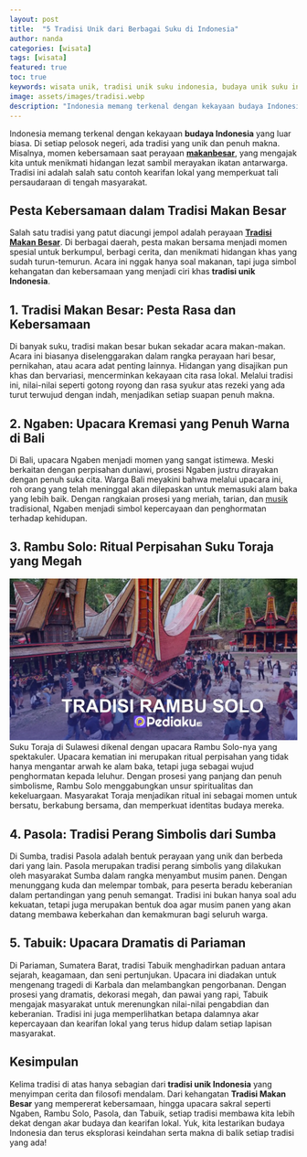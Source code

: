 ```yaml
---
layout: post
title:  "5 Tradisi Unik dari Berbagai Suku di Indonesia"
author: nanda
categories: [wisata]
tags: [wisata]
featured: true 
toc: true
keywords: wisata unik, tradisi unik suku indonesia, budaya unik suku indonesia, tradisi makan besar, apa saja tradisi unik di indonesia
image: assets/images/tradisi.webp
description: "Indonesia memang terkenal dengan kekayaan budaya Indonesia yang luar biasa. Di setiap pelosok negeri, ada tradisi yang unik dan penuh makna. Misalnya, momen kebersamaan saat perayaan **makanbesar, yang mengajak kita untuk menikmati hidangan lezat sambil merayakan ikatan antarwarga."
---
```


Indonesia memang terkenal dengan kekayaan **budaya Indonesia** yang luar biasa. Di setiap pelosok negeri, ada tradisi yang unik dan penuh makna. Misalnya, momen kebersamaan saat perayaan **[makanbesar](https://makanbesar.id)**, yang mengajak kita untuk menikmati hidangan lezat sambil merayakan ikatan antarwarga. Tradisi ini adalah salah satu contoh kearifan lokal yang memperkuat tali persaudaraan di tengah masyarakat.

## Pesta Kebersamaan dalam Tradisi Makan Besar

Salah satu tradisi yang patut diacungi jempol adalah perayaan **[Tradisi Makan Besar](https://makanbesar.id/jenis-makan-besar/makan-besar-dari-berbagai-suku-di-indonesia-tradisi-makna-dan-keunikan/)**. Di berbagai daerah, pesta makan bersama menjadi momen spesial untuk berkumpul, berbagi cerita, dan menikmati hidangan khas yang sudah turun-temurun. Acara ini nggak hanya soal makanan, tapi juga simbol kehangatan dan kebersamaan yang menjadi ciri khas **tradisi unik Indonesia**.

## 1. Tradisi Makan Besar: Pesta Rasa dan Kebersamaan

Di banyak suku, tradisi makan besar bukan sekadar acara makan-makan. Acara ini biasanya diselenggarakan dalam rangka perayaan hari besar, pernikahan, atau acara adat penting lainnya. Hidangan yang disajikan pun khas dan bervariasi, mencerminkan kekayaan cita rasa lokal. Melalui tradisi ini, nilai-nilai seperti gotong royong dan rasa syukur atas rezeki yang ada turut terwujud dengan indah, menjadikan setiap suapan penuh makna.

## 2. Ngaben: Upacara Kremasi yang Penuh Warna di Bali

Di Bali, upacara Ngaben menjadi momen yang sangat istimewa. Meski berkaitan dengan perpisahan duniawi, prosesi Ngaben justru dirayakan dengan penuh suka cita. Warga Bali meyakini bahwa melalui upacara ini, roh orang yang telah meninggal akan dilepaskan untuk memasuki alam baka yang lebih baik. Dengan rangkaian prosesi yang meriah, tarian, dan [musik](https://pediaku.id/tempat-nonton-opera-di-indonesia/) tradisional, Ngaben menjadi simbol kepercayaan dan penghormatan terhadap kehidupan.

## 3. Rambu Solo: Ritual Perpisahan Suku Toraja yang Megah
![rambu solo](/assets/images/rambu-solo.webp)
Suku Toraja di Sulawesi dikenal dengan upacara Rambu Solo-nya yang spektakuler. Upacara kematian ini merupakan ritual perpisahan yang tidak hanya mengantar arwah ke alam baka, tetapi juga sebagai wujud penghormatan kepada leluhur. Dengan prosesi yang panjang dan penuh simbolisme, Rambu Solo menggabungkan unsur spiritualitas dan kekeluargaan. Masyarakat Toraja menjadikan ritual ini sebagai momen untuk bersatu, berkabung bersama, dan memperkuat identitas budaya mereka.

## 4. Pasola: Tradisi Perang Simbolis dari Sumba

Di Sumba, tradisi Pasola adalah bentuk perayaan yang unik dan berbeda dari yang lain. Pasola merupakan tradisi perang simbolis yang dilakukan oleh masyarakat Sumba dalam rangka menyambut musim panen. Dengan menunggang kuda dan melempar tombak, para peserta beradu keberanian dalam pertandingan yang penuh semangat. Tradisi ini bukan hanya soal adu kekuatan, tetapi juga merupakan bentuk doa agar musim panen yang akan datang membawa keberkahan dan kemakmuran bagi seluruh warga.

## 5. Tabuik: Upacara Dramatis di Pariaman

Di Pariaman, Sumatera Barat, tradisi Tabuik menghadirkan paduan antara sejarah, keagamaan, dan seni pertunjukan. Upacara ini diadakan untuk mengenang tragedi di Karbala dan melambangkan pengorbanan. Dengan prosesi yang dramatis, dekorasi megah, dan pawai yang rapi, Tabuik mengajak masyarakat untuk merenungkan nilai-nilai pengabdian dan keberanian. Tradisi ini juga memperlihatkan betapa dalamnya akar kepercayaan dan kearifan lokal yang terus hidup dalam setiap lapisan masyarakat.

## Kesimpulan

Kelima tradisi di atas hanya sebagian dari **tradisi unik Indonesia** yang menyimpan cerita dan filosofi mendalam. Dari kehangatan **Tradisi Makan Besar** yang mempererat kebersamaan, hingga upacara sakral seperti Ngaben, Rambu Solo, Pasola, dan Tabuik, setiap tradisi membawa kita lebih dekat dengan akar budaya dan kearifan lokal. Yuk, kita lestarikan budaya Indonesia dan terus eksplorasi keindahan serta makna di balik setiap tradisi yang ada!





